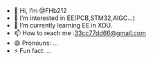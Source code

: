 - 👋 Hi, I’m @FHb212
- 👀 I’m interested in EE(PCB,STM32,AIGC...)
- 🌱 I’m currently learning EE in XDU.
- 📫 How to reach me :33cc77dd66@gmail.com
- 😄 Pronouns: ...
- ⚡ Fun fact: ...

<!---
FHb212/FHb212 is a ✨ special ✨ repository because its `README.md` (this file) appears on your GitHub profile.
You can click the Preview link to take a look at your changes.
--->
